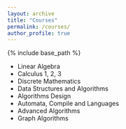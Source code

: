 ```yaml
---
layout: archive
title: "Courses"
permalink: /courses/
author_profile: true
---
```


{% include base_path %}


* Linear Algebra
* Calculus 1, 2, 3
* Discrete Mathematics
* Data Structures and Algorithms
* Algorithms Design
* Automata, Compile and Languages
* Advanced Algorithms
* Graph Algorithms
